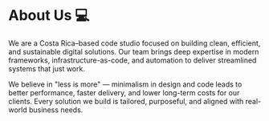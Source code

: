 # About Us 💻

We are a Costa Rica–based code studio focused on building clean, efficient, and
sustainable digital solutions. Our team brings deep expertise in modern
frameworks, infrastructure-as-code, and automation to deliver streamlined systems
that just work.

We believe in "less is more" — minimalism in design and code leads to better
performance, faster delivery, and lower long-term costs for our clients. Every
solution we build is tailored, purposeful, and aligned with real-world business
needs.
